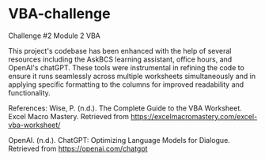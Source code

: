 # VBA-challenge
Challenge #2 Module 2 VBA

This project's codebase has been enhanced with the help of several resources including the AskBCS learning assistant, office hours, and OpenAI's chatGPT. These tools were instrumental in refining the code to ensure it runs seamlessly across multiple worksheets simultaneously and in applying specific formatting to the columns for improved readability and functionality.

References:
Wise, P. (n.d.). The Complete Guide to the VBA Worksheet. Excel Macro Mastery. Retrieved from https://excelmacromastery.com/excel-vba-worksheet/


OpenAI. (n.d.). ChatGPT: Optimizing Language Models for Dialogue. Retrieved from https://openai.com/chatgpt
